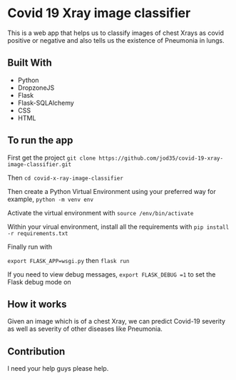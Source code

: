 # Covid 19 Xray image classifier

This is a web app that helps us to classify images of chest Xrays as covid positive or negative and also tells us the existence of Pneumonia in lungs.

## Built With 
- Python
- DropzoneJS
- Flask
- Flask-SQLAlchemy
- CSS
- HTML 

## To run the app

First get the project
`git clone https://github.com/jod35/covid-19-xray-image-classifier.git`

Then 
`cd covid-x-ray-image-classifier`

Then create a Python Virtual Environment using your preferred way for example,
`python -m venv env ` 

Activate the virtual environment with 
`source /env/bin/activate`

Within your virual environment, install all the requirements with 
`pip install -r requirements.txt`

Finally run with

`export FLASK_APP=wsgi.py` then `flask run `

If you need to view debug messages, `export FLASK_DEBUG =1` to set the Flask debug mode on

## How it works
Given an image which is of a chest Xray, we can predict Covid-19 severity as well as severity of other diseases like Pneumonia.

## Contribution

I need your help guys please help.
